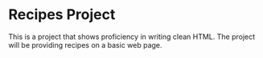 # Recipes Project

This is a project that shows proficiency in writing clean HTML. The project will be providing recipes on a basic web page. 